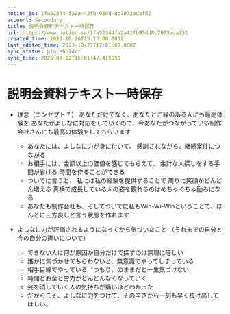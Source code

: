 ```yaml
---
notion_id: 1fa52344-fa2a-42fb-95dd-8c7073adaf52
account: Secondary
title: 説明会資料テキスト一時保存
url: https://www.notion.so/1fa52344fa2a42fb95dd8c7073adaf52
created_time: 2023-10-26T15:13:00.000Z
last_edited_time: 2023-10-27T17:01:00.000Z
sync_status: placeholder
sync_time: 2025-07-12T15:01:47.415990
---
```

# 説明会資料テキスト一時保存

- 理念（コンセプト？）
  あなただけでなく、あなたとご縁のある人にも最高体験を
  あなたがよしなに対応をしていくので、今あなたがつながっている制作会社さんにも最高の体験をしてもらいます
  - あなたには、よしなに力が身に付いて、
感謝されながら、継続案件につながる
  - お相手には、金額以上の価値を感じてもらえて、
余計な人探しをする手間が省ける
時間を作ることができる
  - ついでに言うと、
私には私の経験を提供することで
周りに笑顔がどんどん増える
真横で成長している人の姿を観れるのはめちゃくちゃ励みになる
  - あなたも制作会社も、そしてついでに私もWin-Wi-Winということで、ほんとに三方良しと言う状態を作れます
  
- よしなに力が評価されるようになってから気づいたこと
（それまでの自分と今の自分の違いについて）
  - できない人は何が原因か自分だけで探すのは無理に等しい
  - 誰かに気づかせてもらわないと、無意識でやってしまっている
  - 相手目線でやっている〝つもり〟のままだと一生気づけない
  - 時間とお金と労力がどんどんなくなっていく
  - 姿を消していく人の気持ちが痛いほどわかった
  - だからこそ、よしなに力をつけて、その辛さから一刻も早く抜け出してほしい。